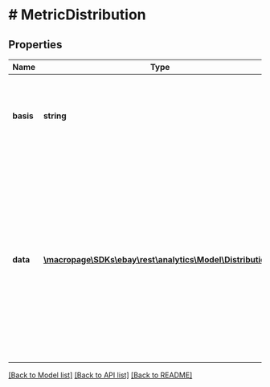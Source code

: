 # # MetricDistribution

## Properties

Name | Type | Description | Notes
------------ | ------------- | ------------- | -------------
**basis** | **string** | This field returns the basis, or the method, by which the metric rating is calculated. | [optional] 
**data** | [**\macropage\SDKs\ebay\rest\analytics\Model\Distribution[]**](Distribution.md) | This field returns a list of name/value pairs, where the name indicates the distribution being rated and the value indicates the count of seller transactions that meet the distribution criteria. | [optional] 

[[Back to Model list]](../../README.md#documentation-for-models) [[Back to API list]](../../README.md#documentation-for-api-endpoints) [[Back to README]](../../README.md)



